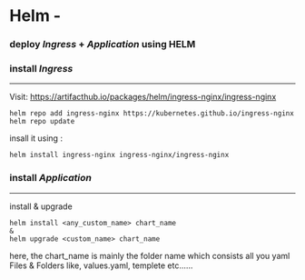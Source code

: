 # Helm - 

### deploy *Ingress* + *Application* using HELM

### install *Ingress*
---------------------

Visit: https://artifacthub.io/packages/helm/ingress-nginx/ingress-nginx
```
helm repo add ingress-nginx https://kubernetes.github.io/ingress-nginx
helm repo update
```

insall it using : 
```
helm install ingress-nginx ingress-nginx/ingress-nginx
```

### install *Application*
-------------------------
install & upgrade
```
helm install <any_custom_name> chart_name
&
helm upgrade <custom_name> chart_name
```
here, the chart_name is mainly the folder name which consists all you yaml Files & Folders like, values.yaml, templete etc......








